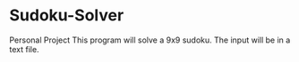 # Sudoku-Solver
Personal Project
This program will solve a 9x9 sudoku.
The input will be in a text file.
